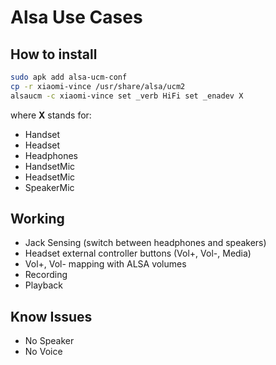 # Alsa Use Cases

## How to install

```sh
sudo apk add alsa-ucm-conf
cp -r xiaomi-vince /usr/share/alsa/ucm2
alsaucm -c xiaomi-vince set _verb HiFi set _enadev X
```

where **X** stands for:

* Handset
* Headset
* Headphones
* HandsetMic
* HeadsetMic
* SpeakerMic

## Working

* Jack Sensing (switch between headphones and speakers)
* Headset external controller buttons (Vol+, Vol-, Media)
* Vol+, Vol- mapping with ALSA volumes
* Recording
* Playback

## Know Issues

* No Speaker
* No Voice
